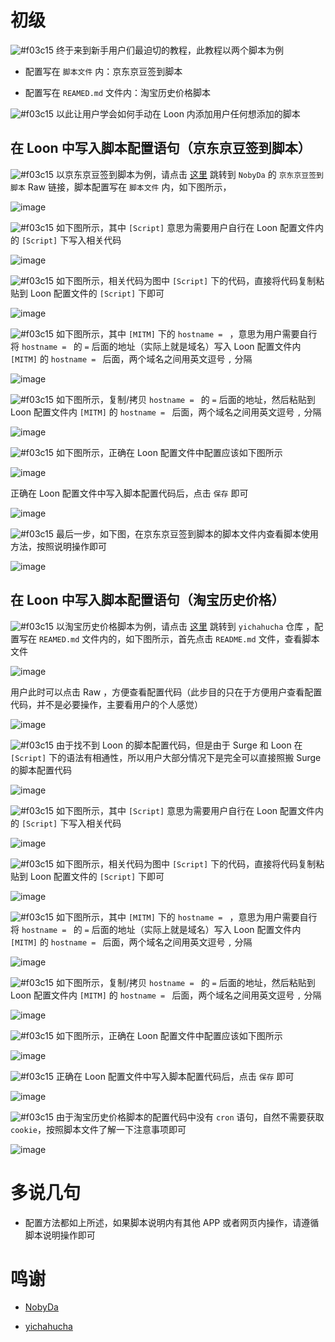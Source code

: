 # 初级

![#f03c15](https://placehold.it/15/f03c15/000000?text=+) 终于来到新手用户们最迫切的教程，此教程以两个脚本为例

- 配置写在 `脚本文件` 内：京东京豆签到脚本

- 配置写在 `REAMED.md` 文件内：淘宝历史价格脚本

![#f03c15](https://placehold.it/15/f03c15/000000?text=+) 以此让用户学会如何手动在 Loon 内添加用户任何想添加的脚本

## 在 Loon 中写入脚本配置语句（京东京豆签到脚本）

![#f03c15](https://placehold.it/15/f03c15/000000?text=+) 以京东京豆签到脚本为例，请点击 [这里](https://raw.githubusercontent.com/NobyDa/Script/master/JD-DailyBonus/JD_DailyBonus.js) 跳转到 `NobyDa` 的 `京东京豆签到脚本` Raw 链接，脚本配置写在 `脚本文件` 内，如下图所示，

![image](https://raw.githubusercontent.com/chiupam/tutorial-image/master/Loon/Plus/JaveScript_2_1.jpg)

![#f03c15](https://placehold.it/15/f03c15/000000?text=+) 如下图所示，其中 `[Script]` 意思为需要用户自行在 Loon 配置文件内的 `[Script]` 下写入相关代码

![image](https://raw.githubusercontent.com/chiupam/tutorial-image/master/Loon/Plus/JaveScript_2_2.jpg)

![#f03c15](https://placehold.it/15/f03c15/000000?text=+) 如下图所示，相关代码为图中 `[Script]` 下的代码，直接将代码复制粘贴到 Loon 配置文件的 `[Script]` 下即可

![image](https://raw.githubusercontent.com/chiupam/tutorial-image/master/Loon/Plus/JaveScript_2_3.jpg)

![#f03c15](https://placehold.it/15/f03c15/000000?text=+) 如下图所示，其中 `[MITM]` 下的 `hostname = ` ，意思为用户需要自行将 `hostname = ` 的 `=` 后面的地址（实际上就是域名）写入 Loon 配置文件内 `[MITM]` 的 `hostname = ` 后面，两个域名之间用英文逗号 `,` 分隔

![image](https://raw.githubusercontent.com/chiupam/tutorial-image/master/Loon/Plus/JaveScript_2_4.jpg)

![#f03c15](https://placehold.it/15/f03c15/000000?text=+) 如下图所示，复制/拷贝 `hostname = ` 的 `=` 后面的地址，然后粘贴到 Loon 配置文件内 `[MITM]` 的 `hostname = ` 后面，两个域名之间用英文逗号 `,` 分隔

![image](https://raw.githubusercontent.com/chiupam/tutorial-image/master/Loon/Plus/JaveScript_2_5.jpg)

![#f03c15](https://placehold.it/15/f03c15/000000?text=+) 如下图所示，正确在 Loon 配置文件中配置应该如下图所示

![image](https://raw.githubusercontent.com/chiupam/tutorial-image/master/Loon/Plus/JaveScript_2_6.jpg)

正确在 Loon 配置文件中写入脚本配置代码后，点击 `保存` 即可

![image](https://raw.githubusercontent.com/chiupam/tutorial-image/master/Loon/Plus/JaveScript_2_8.jpg)

![#f03c15](https://placehold.it/15/f03c15/000000?text=+) 最后一步，如下图，在京东京豆签到脚本的脚本文件内查看脚本使用方法，按照说明操作即可

![image](https://raw.githubusercontent.com/chiupam/tutorial-image/master/Loon/Plus/JaveScript_2_7.jpg)

## 在 Loon 中写入脚本配置语句（淘宝历史价格）

![#f03c15](https://placehold.it/15/f03c15/000000?text=+) 以淘宝历史价格脚本为例，请点击 [这里](https://github.com/yichahucha/surge) 跳转到 `yichahucha` 仓库
，配置写在 `REAMED.md` 文件内的，如下图所示，首先点击 `README.md` 文件，查看脚本文件

![image](https://raw.githubusercontent.com/chiupam/tutorial-image/master/Loon/Plus/JaveScript_2_2_1.jpg)

用户此时可以点击 Raw ，方便查看配置代码（此步目的只在于方便用户查看配置代码，并不是必要操作，主要看用户的个人感觉）

![image](https://raw.githubusercontent.com/chiupam/tutorial-image/master/Loon/Plus/JaveScript_2_2_2.jpg)

![#f03c15](https://placehold.it/15/f03c15/000000?text=+) 由于找不到 Loon 的脚本配置代码，但是由于 Surge 和 Loon 在 `[Script]` 下的语法有相通性，所以用户大部分情况下是完全可以直接照搬 Surge 的脚本配置代码

![image](https://raw.githubusercontent.com/chiupam/tutorial-image/master/Loon/Plus/JaveScript_2_2_3.jpg)

![#f03c15](https://placehold.it/15/f03c15/000000?text=+) 如下图所示，其中 `[Script]` 意思为需要用户自行在 Loon 配置文件内的 `[Script]` 下写入相关代码

![image](https://raw.githubusercontent.com/chiupam/tutorial-image/master/Loon/Plus/JaveScript_2_2_4.jpg)

![#f03c15](https://placehold.it/15/f03c15/000000?text=+) 如下图所示，相关代码为图中 `[Script]` 下的代码，直接将代码复制粘贴到 Loon 配置文件的 `[Script]` 下即可

![image](https://raw.githubusercontent.com/chiupam/tutorial-image/master/Loon/Plus/JaveScript_2_2_5.jpg)

![#f03c15](https://placehold.it/15/f03c15/000000?text=+) 如下图所示，其中 `[MITM]` 下的 `hostname = ` ，意思为用户需要自行将 `hostname = ` 的 `=` 后面的地址（实际上就是域名）写入 Loon 配置文件内 `[MITM]` 的 `hostname = ` 后面，两个域名之间用英文逗号 `,` 分隔

![image](https://raw.githubusercontent.com/chiupam/tutorial-image/master/Loon/Plus/JaveScript_2_2_6.jpg)

![#f03c15](https://placehold.it/15/f03c15/000000?text=+) 如下图所示，复制/拷贝 `hostname = ` 的 `=` 后面的地址，然后粘贴到 Loon 配置文件内 `[MITM]` 的 `hostname = ` 后面，两个域名之间用英文逗号 `,` 分隔

![image](https://raw.githubusercontent.com/chiupam/tutorial-image/master/Loon/Plus/JaveScript_2_2_7.jpg)

![#f03c15](https://placehold.it/15/f03c15/000000?text=+) 如下图所示，正确在 Loon 配置文件中配置应该如下图所示

![image](https://raw.githubusercontent.com/chiupam/tutorial-image/master/Loon/Plus/JaveScript_2_2_8.jpg)

![#f03c15](https://placehold.it/15/f03c15/000000?text=+) 正确在 Loon 配置文件中写入脚本配置代码后，点击 `保存` 即可

![image](https://raw.githubusercontent.com/chiupam/tutorial-image/master/Loon/Plus/JaveScript_2_2_9.jpg)

![#f03c15](https://placehold.it/15/f03c15/000000?text=+) 由于淘宝历史价格脚本的配置代码中没有 `cron` 语句，自然不需要获取 `cookie`，按照脚本文件了解一下注意事项即可

![image](https://raw.githubusercontent.com/chiupam/tutorial-image/master/Loon/Plus/JaveScript_2_2_10.jpg)

# 多说几句

- 配置方法都如上所述，如果脚本说明内有其他 APP 或者网页内操作，请遵循脚本说明操作即可

# 鸣谢

- [NobyDa](https://github.com/NobyDa)

- [yichahucha](https://github.com/yichahucha)
